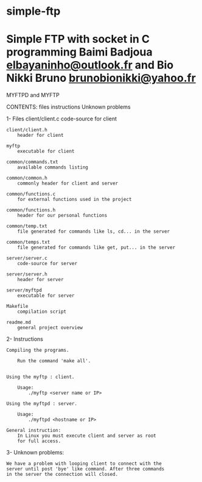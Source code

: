 # simple-ftp
Simple FTP with socket in C programming
Baimi Badjoua <elbayaninho@outlook.fr> and
Bio Nikki Bruno <brunobionikki@yahoo.fr>
===================================================
MYFTPD and MYFTP

CONTENTS:
	files
    instructions
    Unknown problems

1- Files
	client/client.c
		code-source for client

	client/client.h
		header for client

	myftp
		executable for client

	common/commands.txt
		available commands listing

	common/common.h
		commonly header for client and server

	common/functions.c
		for external functions used in the project

	common/functions.h
		header for our personal functions

	common/temp.txt
		file generated for commands like ls, cd... in the server

	common/temps.txt
		file generated for commands like get, put... in the server

	server/server.c
		code-source for server

	server/server.h
		header for server

	server/myftpd
		executable for server

	Makefile
		compilation script

	readme.md
		general project overview

2- Instructions

    Compiling the programs.

        Run the command 'make all'.


    Using the myftp : client.

        Usage:
            ./myftp <server name or IP>

    Using the myftpd : server.

        Usage:
            ./myftpd <hostname or IP>

    General instruction:
    	In Linux you must execute client and server as root
    	for full access.

3- Unknown problems:

	We have a problem with looping client to connect with the 
	server until post 'bye' like command. After three commands
	in the server the connection will closed.

